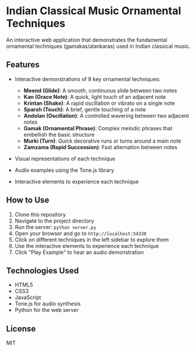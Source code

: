 # Indian Classical Music Ornamental Techniques

An interactive web application that demonstrates the fundamental ornamental techniques (gamakas/alankaras) used in Indian classical music.

## Features

- Interactive demonstrations of 8 key ornamental techniques:
  - **Meend (Glide)**: A smooth, continuous slide between two notes
  - **Kan (Grace Note)**: A quick, light touch of an adjacent note
  - **Krintan (Shake)**: A rapid oscillation or vibrato on a single note
  - **Sparsh (Touch)**: A brief, gentle touching of a note
  - **Andolan (Oscillation)**: A controlled wavering between two adjacent notes
  - **Gamak (Ornamental Phrase)**: Complex melodic phrases that embellish the basic structure
  - **Murki (Turn)**: Quick decorative runs or turns around a main note
  - **Zamzama (Rapid Succession)**: Fast alternation between notes

- Visual representations of each technique
- Audio examples using the Tone.js library
- Interactive elements to experience each technique

## How to Use

1. Clone this repository
2. Navigate to the project directory
3. Run the server: `python server.py`
4. Open your browser and go to `http://localhost:54330`
5. Click on different techniques in the left sidebar to explore them
6. Use the interactive elements to experience each technique
7. Click "Play Example" to hear an audio demonstration

## Technologies Used

- HTML5
- CSS3
- JavaScript
- Tone.js for audio synthesis
- Python for the web server

## License

MIT
